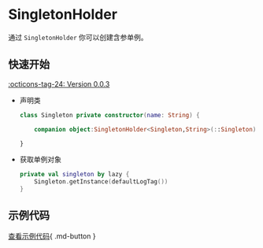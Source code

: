 # SingletonHolder

通过 `SingletonHolder` 你可以创建含参单例。

## 快速开始

[:octicons-tag-24: Version 0.0.3](https://ave.entropy2020.cn/version/VastCore/#003)

- 声明类

    ```kotlin
    class Singleton private constructor(name: String) {

        companion object:SingletonHolder<Singleton,String>(::Singleton)

    }
    ```

- 获取单例对象

    ```kotlin
    private val singleton by lazy {
        Singleton.getInstance(defaultLogTag())
    }
    ```

## 示例代码

[查看示例代码](https://github.com/SakurajimaMaii/Android-Vast-Extension/blob/develop/app/src/main/java/com/ave/vastgui/app/model/Singleton.kt){ .md-button }
